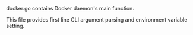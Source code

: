 docker.go contains Docker daemon's main function.

This file provides first line CLI argument parsing and environment variable setting.
